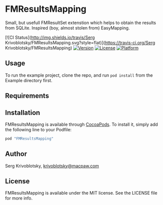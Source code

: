 # FMResultsMapping

Small, but usefull FMResultSet extenstion which helps to obtain the results from SQLite. Inspired (boy, almost stolen from) EasyMapping.

[![CI Status](http://img.shields.io/travis/Serg Krivoblotsky/FMResultsMapping.svg?style=flat)](https://travis-ci.org/Serg Krivoblotsky/FMResultsMapping)
[![Version](https://img.shields.io/cocoapods/v/FMResultsMapping.svg?style=flat)](http://cocoapods.org/pods/FMResultsMapping)
[![License](https://img.shields.io/cocoapods/l/FMResultsMapping.svg?style=flat)](http://cocoapods.org/pods/FMResultsMapping)
[![Platform](https://img.shields.io/cocoapods/p/FMResultsMapping.svg?style=flat)](http://cocoapods.org/pods/FMResultsMapping)

## Usage

To run the example project, clone the repo, and run `pod install` from the Example directory first.

## Requirements

## Installation

FMResultsMapping is available through [CocoaPods](http://cocoapods.org). To install
it, simply add the following line to your Podfile:

```ruby
pod "FMResultsMapping"
```

## Author

Serg Krivoblotsky, krivoblotsky@macpaw.com

## License

FMResultsMapping is available under the MIT license. See the LICENSE file for more info.
